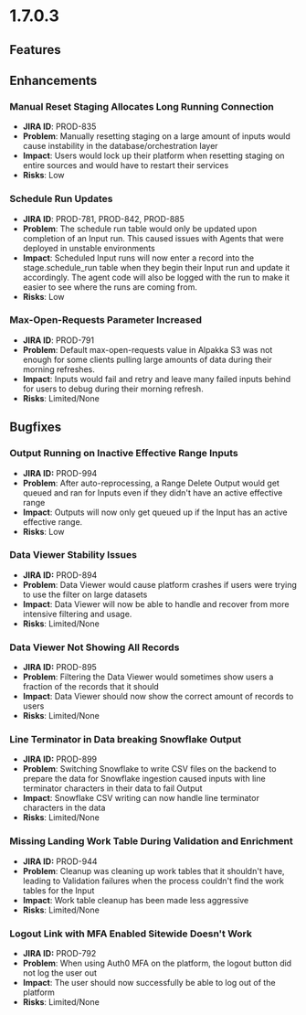 # 1.7.0.3

## Features

## Enhancements

### Manual Reset Staging Allocates Long Running Connection

* **JIRA ID**: PROD-835
* **Problem**: Manually resetting staging on a large amount of inputs would cause instability in the database/orchestration layer
* **Impact**: Users would lock up their platform when resetting staging on entire sources and would have to restart their services
* **Risks**: Low

### Schedule Run Updates

* **JIRA ID**: PROD-781, PROD-842, PROD-885
* **Problem**: The schedule run table would only be updated upon completion of an Input run. This caused issues with Agents that were deployed in unstable environments
* **Impact**: Scheduled Input runs will now enter a record into the stage.schedule\_run table when they begin their Input run and update it accordingly. The agent code will also be logged with the run to make it easier to see where the runs are coming from.
* **Risks**: Low

### Max-Open-Requests Parameter Increased

* **JIRA ID**: PROD-791
* **Problem**: Default max-open-requests value in Alpakka S3 was not enough for some clients pulling large amounts of data during their morning refreshes. 
* **Impact**: Inputs would fail and retry and leave many failed inputs behind for users to debug during their morning refresh.
* **Risks**: Limited/None

## Bugfixes

### Output Running on Inactive Effective Range Inputs

* **JIRA ID:** PROD-994
* **Problem**: After auto-reprocessing, a Range Delete Output would get queued and ran for Inputs even if they didn't have an active effective range
* **Impact**: Outputs will now only get queued up if the Input has an active effective range.
* **Risks**: Low

### Data Viewer Stability Issues

* **JIRA ID:** PROD-894
* **Problem**: Data Viewer would cause platform crashes if users were trying to use the filter on large datasets
* **Impact**: Data Viewer will now be able to handle and recover from more intensive filtering and usage.
* **Risks**: Limited/None

### Data Viewer Not Showing All Records

* **JIRA ID:** PROD-895
* **Problem**: Filtering the Data Viewer would sometimes show users a fraction of the records that it should
* **Impact**: Data Viewer should now show the correct amount of records to users
* **Risks**: Limited/None

### Line Terminator in Data breaking Snowflake Output

* **JIRA ID:** PROD-899
* **Problem**: Switching Snowflake to write CSV files on the backend to prepare the data for Snowflake ingestion caused inputs with line terminator characters in their data to fail Output
* **Impact**: Snowflake CSV writing can now handle line terminator characters in the data
* **Risks**: Limited/None

### Missing Landing Work Table During Validation and Enrichment

* **JIRA ID:** PROD-944
* **Problem**: Cleanup was cleaning up work tables that it shouldn't have, leading to Validation failures when the process couldn't find the work tables for the Input
* **Impact**: Work table cleanup has been made less aggressive
* **Risks**: Limited/None

### Logout Link with MFA Enabled Sitewide Doesn't Work

* **JIRA ID:** PROD-792
* **Problem**: When using Auth0 MFA on the platform, the logout button did not log the user out
* **Impact**: The user should now successfully be able to log out of the platform
* **Risks**: Limited/None

